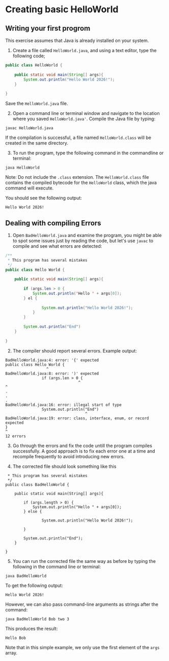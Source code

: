 # Creating basic HelloWorld

## Writing your first progrom

This exercise assumes that Java is already installed on your system.

1. Create a file called `HelloWorld.java`, and using a text editor, type the following code;

```java
public class HelloWorld {
	
	public static void main(String[] args){
		System.out.println("Hello World 2026!");
	}
	
}
```


Save the `HelloWorld.java` file.

2. Open a command line or terminal window and navigate to the location where you saved `HelloWorld.java'`. Compile the Java file by typing:
```
javac HelloWorld.java
```

If the compilation is successful, a file named `HelloWorld.class` will be created in the same directory.

3. To run the program, type the following command in the commandline or terminal:
```
java HelloWorld
```

Note: Do not include the `.class` extension. The `HelloWorld.class` file contains the compiled bytecode for the `HelloWorld` class, which the java command will execute.

You should see the following output:
```
Hello World 2026!
```


## Dealing with compiling Errors

1. Open `BadHelloWorld.java` and examine the program, you might be able to spot some issues just by reading the code, 
but let's use `javac` to compile and see what errors are detected:

```java
/**
 * This program has several mistakes
 */
public class Hello World {
	
	public static void main(String[] args){
		
		if (args.len > 0 {
			System.out.println('Hello ' + args[0]);
		} el {
			
				System.out.println("Hello World 2026!");
			}
		}
		
		System.out.println("End")
	}
	
}
```

2. The compiler should report several errors. Example output:
```
BadHelloWorld.java:4: error: '{' expected
public class Hello World {
                  ^
BadHelloWorld.java:8: error: ')' expected
                if (args.len > 0 {
                                ^                                           ^
.
.
.
BadHelloWorld.java:16: error: illegal start of type
                System.out.println("End")
                                   ^
BadHelloWorld.java:19: error: class, interface, enum, or record expected
}
^
12 errors
```

3. Go through the errors and fix the code untill the program compiles successfully. 
A good approach is to fix each error one at a time and recompile frequently to avoid introducing new errors.

4. The corrected file should look something like this

```java/**
 * This program has several mistakes
 */
public class BadHelloWorld {
	
	public static void main(String[] args){
		
		if (args.length > 0) {
			System.out.println("Hello " + args[0]);
		} else {
			
				System.out.println("Hello World 2026!");
			
		}
		
		System.out.println("End");
	}
	
}
```

5. You can run the corrected file the same way as before by typing the following in the command line or terminal:

```
java BadHelloWorld
```

To get the following output:

```
Hello World 2026!
```

However, we can also pass command-line arguments as strings after the command:

```
java BadHelloWorld Bob two 3
```
This produces the result: 
```
Hello Bob
```
Note that in this simple example, we only use the first element of the `args` array.
